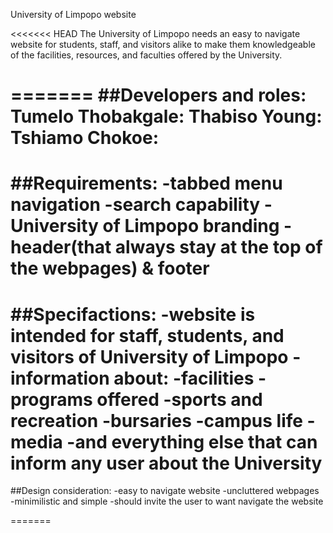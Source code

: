 University of Limpopo website

<<<<<<< HEAD
The University of Limpopo needs an easy to navigate website for students, staff, and visitors alike to make them knowledgeable of the facilities, resources, and faculties offered by the University.

=======
##Developers and roles:
        Tumelo Thobakgale:
        Thabiso Young:
        Tshiamo Chokoe:
=======
##Requirements:
        -tabbed menu navigation
        -search capability
        -University of Limpopo branding
        -header(that always stay at the top of the webpages) & footer
=======
##Specifactions:
        -website is intended for staff, students, and visitors of University of Limpopo
        -information about: 
                    -facilities
                    -programs offered
                    -sports and recreation
                    -bursaries
                    -campus life
                    -media
                    -and everything else that can inform any user about the University
=======
##Design consideration:
        -easy to navigate website
        -uncluttered webpages
        -minimilistic and simple
        -should invite the user to want navigate the website
        
=======
